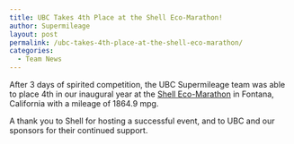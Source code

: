 ```yaml
---
title: UBC Takes 4th Place at the Shell Eco-Marathon!
author: Supermileage
layout: post
permalink: /ubc-takes-4th-place-at-the-shell-eco-marathon/
categories:
  - Team News
---
```

After 3 days of spirited competition, the UBC Supermileage team was able to place 4th in our inaugural year at the [Shell Eco-Marathon][1] in Fontana, California with a mileage of 1864.9 mpg.

A thank you to Shell for hosting a successful event, and to UBC and our sponsors for their continued support.

 [1]: http://www.shell.com/home/Framework?siteId=us-en&FC2=/us-en/html/iwgen/leftnavs/zzz_lhn7_4_0.html&FC3=/us-en/html/iwgen/society_environment/ecomarathon_shared/eco_marathon_americas.html "Shell Eco-Marathon"